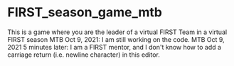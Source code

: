 # FIRST_season_game_mtb
This is a game where you are the leader of a virtual FIRST Team in a virtual FIRST season
MTB Oct 9, 2021:  I am still working on the code.
MTB Oct 9, 2021 5 minutes later:  I am a FIRST mentor, and I don't know how to add a carriage return (i.e. newline character) in this editor.
